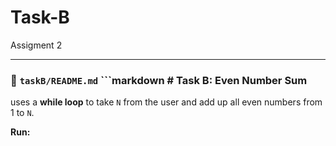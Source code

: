 # Task-B
Assigment 2

---

 ### 📄 `taskB/README.md` ```markdown #  Task B: Even Number Sum
 uses a **while loop** to take `N` from the user and add up all even numbers from 1 to `N`.

 **Run:**
 ```bash gcc taskB.c -o taskB &&./taskB
